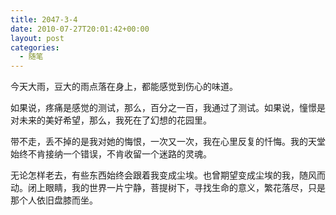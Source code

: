 ```yaml
---
title: 2047-3-4
date: 2010-07-27T20:01:42+00:00
layout: post
categories:
  - 随笔
---
```


今天大雨，豆大的雨点落在身上，都能感觉到伤心的味道。</p>

如果说，疼痛是感觉的测试，那么，百分之一百，我通过了测试。如果说，憧憬是对未来的美好希望，那么，我死在了幻想的花园里。

带不走，丢不掉的是我对她的悔恨，一次又一次，我在心里反复的忏悔。我的天堂始终不肯接纳一个错误，不肯收留一个迷路的灵魂。

无论怎样老去，有些东西始终会跟着我变成尘埃。也曾期望变成尘埃的我，随风而动。闭上眼睛，我的世界一片宁静，菩提树下，寻找生命的意义，繁花落尽，只是那个人依旧盘膝而坐。
